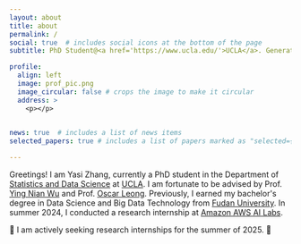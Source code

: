 ```yaml
---
layout: about
title: about
permalink: /
social: true  # includes social icons at the bottom of the page
subtitle: PhD Student@<a href='https://www.ucla.edu/'>UCLA</a>. Generative AI, Computer Vision, and Multimodality.

profile:
  align: left
  image: prof_pic.png
  image_circular: false # crops the image to make it circular
  address: >
    <p></p>
  

news: true  # includes a list of news items
selected_papers: true # includes a list of papers marked as "selected={true}"

---
```


Greetings! I am Yasi Zhang, currently a PhD student in the Department of [Statistics and Data Science](https://statistics.ucla.edu/) at [UCLA](https://www.ucla.edu/). I am fortunate to be advised by Prof. [Ying Nian Wu](http://www.stat.ucla.edu/~ywu/) and Prof. [Oscar Leong](https://www.oscarleong.com/). Previously, I earned my bachelor's degree in Data Science and Big Data Technology from [Fudan University](https://www.fudan.edu.cn/en/). In summer 2024, I conducted a research internship at [Amazon AWS AI Labs](https://aws.amazon.com/).


🌟 I am actively seeking research internships for the summer of 2025. 🌟






